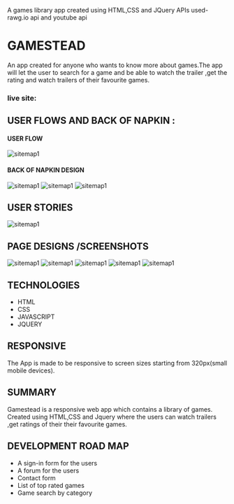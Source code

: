 A games library app created using HTML,CSS and JQuery
APIs used- rawg.io api and youtube api

# GAMESTEAD

An app created for anyone who wants to know more about games.The app will let the user to search for a game and be able to watch
the trailer ,get the rating and watch trailers of their favourite games.

### live site:

## USER FLOWS AND BACK OF NAPKIN :

#### USER FLOW

![sitemap1](assets\1.png)

#### BACK OF NAPKIN DESIGN

![sitemap1](assets\2.png)
![sitemap1](assets\3.png)
![sitemap1](assets\4.png)

## USER STORIES

![sitemap1](5.png)

## PAGE DESIGNS /SCREENSHOTS

![sitemap1](assets\6.png)
![sitemap1](assets\9.png)
![sitemap1](assets\10.png)
![sitemap1](assets\7.png)
![sitemap1](assets\8.png)

## TECHNOLOGIES

- HTML
- CSS
- JAVASCRIPT
- JQUERY

## RESPONSIVE

The App is made to be responsive to screen sizes starting from 320px(small mobile devices).

## SUMMARY

Gamestead is a responsive web app which contains a library of games. Created using HTML,CSS and Jquery where the users can watch trailers ,get ratings of their their favourite games.

## DEVELOPMENT ROAD MAP

- A sign-in form for the users
- A forum for the users
- Contact form
- List of top rated games
- Game search by category
